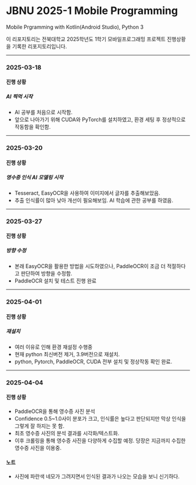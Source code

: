 # JBNU 2025-1 Mobile Programming
Mobile Prgramming with Kotlin(Android Studio), Python 3

이 리포지토리는 전북대학교 2025학년도 1학기 모바일프로그래밍 프로젝트 진행상황을 기록한 리포지토리입니다.

---
### 2025-03-18
####  진행 상황
#####   AI 찍먹 시작
   - AI 공부를 처음으로 시작함.
   - 앞으로 나아가기 위해 CUDA와 PyTorch를 설치하였고, 환경 세팅 후 정상적으로 작동함을 확인함.
---

### 2025-03-20
####  진행 상황
#####   영수증 인식 AI 모델링 시작
   - Tesseract, EasyOCR을 사용하여 이미지에서 글자를 추출해보았음.
   - 추출 인식률이 많아 낮아 개선이 필요해보임. AI 학습에 관한 공부를 하였음.

---
### 2025-03-27
####  진행 상황
#####   방향 수정
   - 본래 EasyOCR을 활용한 방법을 시도하였으나, PaddleOCR이 조금 더 적절하다고 판단하여 방향을 수정함.
   - PaddleOCR 설치 및 테스트 진행 완료

---
### 2025-04-01
####  진행 상황
#####   재설치
   - 여러 이유로 인해 환경 재설정 수행중
   - 현재 python 최신버전 제거, 3.9버전으로 재설치.
   - python, Pytorch, PaddleOCR, CUDA 전부 설치 및 정상작동 확인 완료.

---
###  2025-04-04
####   진행 상황
   - PaddleOCR을 통해 영수증 사진 분석
   - Confidence 0.5~1.0사이 분포가 크고, 인식률은 높다고 판단되지만 막상 인식을 그렇게 잘 하지는 못 함.
   - 최초 영수증 사진의 분석 결과를 시각화/텍스트화.
   - 이후 크롤링을 통해 영수증 사진을 다양하게 수집할 예정. 당장은 지금까지 수집한 영수증 사진을 이용중.
####   노트
   - 사진에 파란색 네모가 그려지면서 인식된 결과가 나오는 모습을 보니 신기하다.
